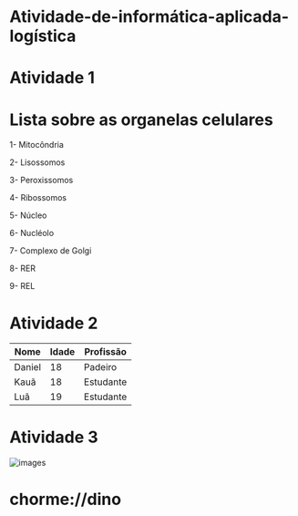 # Atividade-de-informática-aplicada-logística

# Atividade 1 #
# Lista sobre as organelas celulares #

1- Mitocôndria

2- Lisossomos

3- Peroxissomos

4- Ribossomos

5- Núcleo

6- Nucléolo

7- Complexo de Golgi

8- RER

9- REL

# Atividade 2 #

| Nome   |  Idade  |  Profissão |
|--------|---------|------------|
| Daniel |   18    |   Padeiro  |
|  Kauã  |   18    |  Estudante |
|  Luã   |   19    |  Estudante |


# Atividade 3

![images](https://github.com/user-attachments/assets/6b6a2fef-3586-44ed-ac7d-8a580d64df39)

# chorme://dino
